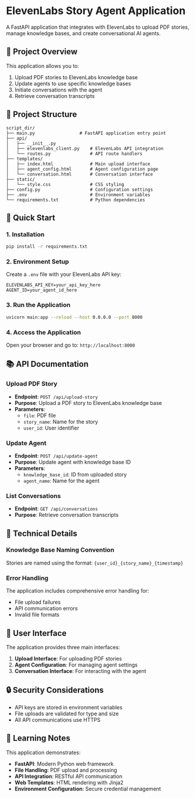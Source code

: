 # ElevenLabs Story Agent Application

A FastAPI application that integrates with ElevenLabs to upload PDF stories, manage knowledge bases, and create conversational AI agents.

## 🎯 Project Overview

This application allows you to:
1. Upload PDF stories to ElevenLabs knowledge base
2. Update agents to use specific knowledge bases
3. Initiate conversations with the agent
4. Retrieve conversation transcripts

## 📁 Project Structure

```
script_dir/
├── main.py                 # FastAPI application entry point
├── api/
│   ├── __init__.py
│   ├── elevenlabs_client.py    # ElevenLabs API integration
│   └── routes.py               # API route handlers
├── templates/
│   ├── index.html              # Main upload interface
│   ├── agent_config.html       # Agent configuration page
│   └── conversation.html       # Conversation interface
├── static/
│   └── style.css               # CSS styling
├── config.py                   # Configuration settings
├── .env                        # Environment variables
└── requirements.txt            # Python dependencies
```

## 🚀 Quick Start

### 1. Installation

```bash
pip install -r requirements.txt
```

### 2. Environment Setup

Create a `.env` file with your ElevenLabs API key:

```
ELEVENLABS_API_KEY=your_api_key_here
AGENT_ID=your_agent_id_here
```

### 3. Run the Application

```bash
uvicorn main:app --reload --host 0.0.0.0 --port 8000
```

### 4. Access the Application

Open your browser and go to: `http://localhost:8000`

## 📚 API Documentation

### Upload PDF Story
- **Endpoint**: `POST /api/upload-story`
- **Purpose**: Upload a PDF story to ElevenLabs knowledge base
- **Parameters**: 
  - `file`: PDF file
  - `story_name`: Name for the story
  - `user_id`: User identifier

### Update Agent
- **Endpoint**: `POST /api/update-agent`
- **Purpose**: Update agent with knowledge base ID
- **Parameters**:
  - `knowledge_base_id`: ID from uploaded story
  - `agent_name`: Name for the agent

### List Conversations
- **Endpoint**: `GET /api/conversations`
- **Purpose**: Retrieve conversation transcripts

## 🔧 Technical Details

### Knowledge Base Naming Convention
Stories are named using the format: `{user_id}_{story_name}_{timestamp}`

### Error Handling
The application includes comprehensive error handling for:
- File upload failures
- API communication errors
- Invalid file formats

## 🎨 User Interface

The application provides three main interfaces:
1. **Upload Interface**: For uploading PDF stories
2. **Agent Configuration**: For managing agent settings
3. **Conversation Interface**: For interacting with the agent

## 🔒 Security Considerations

- API keys are stored in environment variables
- File uploads are validated for type and size
- All API communications use HTTPS

## 📖 Learning Notes

This application demonstrates:
- **FastAPI**: Modern Python web framework
- **File Handling**: PDF upload and processing
- **API Integration**: RESTful API communication
- **Web Templates**: HTML rendering with Jinja2
- **Environment Configuration**: Secure credential management 